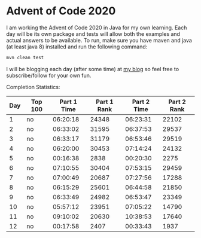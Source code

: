 # Advent of Code 2020

I am working the Advent of Code 2020 in Java for my own learning.
Each day will be its own package and tests will allow both the examples and actual answers to be available.
To run, make sure you have maven and java (at least java 8) installed and run the following command:
```sh
mvn clean test
```

I will be blogging each day (after some time) at [my blog](https://ddellspe.net) so feel free to subscribe/follow for your own fun.

Completion Statistics:

|Day|Top 100|Part 1 Time|Part 1 Rank|Part 2 Time|Part 2 Rank|
|-|-|-|-|-|-|
|1 |no|06:20:18|24348|06:23:31|22102|
|2 |no|06:33:02|31595|06:37:53|29537|
|3 |no|06:33:17|31179|06:53:46|29519|
|4 |no|06:20:00|30453|07:14:24|24132|
|5 |no|00:16:38|2838 |00:20:30|2275 |
|6 |no|07:10:55|30404|07:53:15|29459|
|7 |no|07:00:49|20687|07:27:56|17288|
|8 |no|06:15:29|25601|06:44:58|21850|
|9 |no|06:33:49|24982|06:53:47|23349|
|10|no|05:57:12|23951|07:05:22|14790|
|11|no|09:10:02|20630|10:38:53|17640|
|12|no|00:17:58|2407 |00:33:43|1937 |
